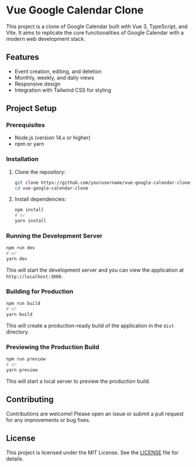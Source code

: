 # Vue Google Calendar Clone

This project is a clone of Google Calendar built with Vue 3, TypeScript, and Vite. It aims to replicate the core functionalities of Google Calendar with a modern web development stack.

## Features

- Event creation, editing, and deletion
- Monthly, weekly, and daily views
- Responsive design
- Integration with Tailwind CSS for styling

## Project Setup

### Prerequisites

- Node.js (version 14.x or higher)
- npm or yarn

### Installation

1. Clone the repository:

   ```sh
   git clone https://github.com/yourusername/vue-google-calendar-clone.git
   cd vue-google-calendar-clone
   ```

2. Install dependencies:

   ```sh
   npm install
   # or
   yarn install
   ```

### Running the Development Server

```sh
npm run dev
# or
yarn dev
```

This will start the development server and you can view the application at `http://localhost:3000`.

### Building for Production

```sh
npm run build
# or
yarn build
```

This will create a production-ready build of the application in the `dist` directory.

### Previewing the Production Build

```sh
npm run preview
# or
yarn preview
```

This will start a local server to preview the production build.

## Contributing

Contributions are welcome! Please open an issue or submit a pull request for any improvements or bug fixes.

## License

This project is licensed under the MIT License. See the [LICENSE](LICENSE) file for details.